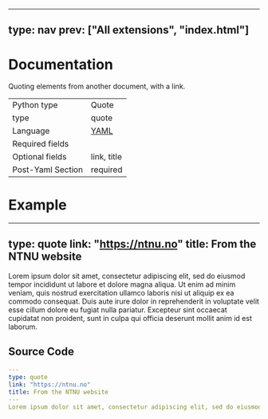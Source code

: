 



---
type: nav
prev: ["All extensions", "index.html"]
---





# Documentation

Quoting elements from another document, with a link.




<table class="table"><tbody><td>Python type</td><td>Quote</td>
<tr></tr>
<td>type</td><td>quote</td>
<tr></tr>
<td>Language</td><td><a href="#">YAML</a></td>
<tr></tr>
<td>Required fields</td><td></td>
<tr></tr>
<td>Optional fields</td><td>link, title</td>
<tr></tr>
<td>Post-Yaml Section</td><td>required</td>
<tr></tr></tbody></table>






# Example

---
type: quote
link: "https://ntnu.no"
title: From the NTNU website
---
Lorem ipsum dolor sit amet, consectetur adipiscing elit, sed do eiusmod tempor incididunt ut labore et dolore magna aliqua. Ut enim ad minim veniam, quis nostrud exercitation ullamco laboris nisi ut aliquip ex ea commodo consequat. Duis aute irure dolor in reprehenderit in voluptate velit esse cillum dolore eu fugiat nulla pariatur. Excepteur sint occaecat cupidatat non proident, sunt in culpa qui officia deserunt mollit anim id est laborum.






## Source Code

```yaml
---
type: quote
link: "https://ntnu.no"
title: From the NTNU website
---
Lorem ipsum dolor sit amet, consectetur adipiscing elit, sed do eiusmod tempor incididunt ut labore et dolore magna aliqua. Ut enim ad minim veniam, quis nostrud exercitation ullamco laboris nisi ut aliquip ex ea commodo consequat. Duis aute irure dolor in reprehenderit in voluptate velit esse cillum dolore eu fugiat nulla pariatur. Excepteur sint occaecat cupidatat non proident, sunt in culpa qui officia deserunt mollit anim id est laborum.
```



